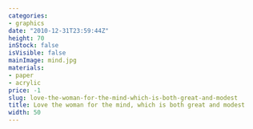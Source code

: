 ```yaml
---
categories:
- graphics
date: "2010-12-31T23:59:44Z"
height: 70
inStock: false
isVisible: false
mainImage: mind.jpg
materials:
- paper
- acrylic
price: -1
slug: love-the-woman-for-the-mind-which-is-both-great-and-modest
title: Love the woman for the mind, which is both great and modest
width: 50
---
```


